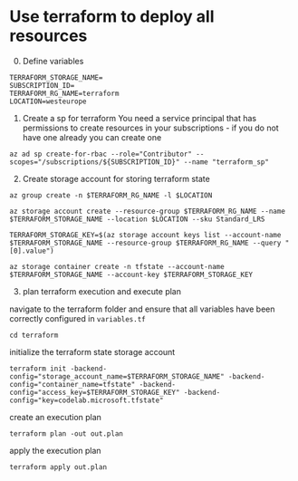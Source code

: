 # Use terraform to deploy all resources

0. Define variables
```
TERRAFORM_STORAGE_NAME=
SUBSCRIPTION_ID=
TERRAFORM_RG_NAME=terraform 
LOCATION=westeurope
```

1. Create a sp for terraform
You need a service principal that has permissions to create resources in your subscriptions - if you do not have one already you can create one

```
az ad sp create-for-rbac --role="Contributor" --scopes="/subscriptions/${SUBSCRIPTION_ID}" --name "terraform_sp"
```

2. Create storage account for storing terraform state

```
az group create -n $TERRAFORM_RG_NAME -l $LOCATION

az storage account create --resource-group $TERRAFORM_RG_NAME --name $TERRAFORM_STORAGE_NAME --location $LOCATION --sku Standard_LRS

TERRAFORM_STORAGE_KEY=$(az storage account keys list --account-name $TERRAFORM_STORAGE_NAME --resource-group $TERRAFORM_RG_NAME --query "[0].value")

az storage container create -n tfstate --account-name $TERRAFORM_STORAGE_NAME --account-key $TERRAFORM_STORAGE_KEY
```

3. plan terraform execution and execute plan

navigate to the terraform folder and ensure that all variables have been correctly configured in `variables.tf`
```
cd terraform
```

initialize the terraform state storage account
```
terraform init -backend-config="storage_account_name=$TERRAFORM_STORAGE_NAME" -backend-config="container_name=tfstate" -backend-config="access_key=$TERRAFORM_STORAGE_KEY" -backend-config="key=codelab.microsoft.tfstate" 
```

create an execution plan
```
terraform plan -out out.plan
```

apply the execution plan
```
terraform apply out.plan
```